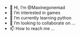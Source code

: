 - 👋 Hi, I’m @Maxinegonemad
- 👀 I’m interested in games
- 🌱 I’m currently learning python
- 💞️ I’m looking to collaborate on ...
- 📫 How to reach me ...

<!---
Maxinegonemad/Maxinegonemad is a ✨ special ✨ repository because its `README.md` (this file) appears on your GitHub profile.
You can click the Preview link to take a look at your changes.
--->
